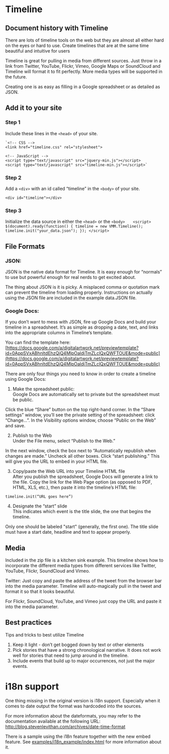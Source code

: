 # Timeline 
## Document history with Timeline

There are lots of timeline tools on the web but they are almost all either
hard on the eyes or hard to use. Create timelines that are at the same time
beautiful and intuitive for users

Timeline is great for pulling in media from different sources. Just throw in a
link from Twitter, YouTube, Flickr, Vimeo, Google Maps or SoundCloud and
Timeline will format it to fit perfectly. More media types will be supported
in the future.

Creating one is as easy as filling in a Google spreadsheet or as detailed as
JSON.

## Add it to your site

### Step 1

Include these lines in the `<head>` of your site.

	`<!-- CSS -->
	<link href="timeline.css" rel="stylesheet">

	<!-- JavaScript -->
	<script type="text/javascript" src="jquery-min.js"></script>
	<script type="text/javascript" src="timeline-min.js"></script>`

### Step 2

Add a `<div>` with an id called “timeline” in the `<body>` of your site.

`<div id="timeline"></div>`

### Step 3

Initialize the data source in either the `<head>` or the `<body>`
`	<script>
		$(document).ready(function() {
			timeline = new VMM.Timeline();
			timeline.init("your_data.json");
		});
	</script>`

## File Formats

### JSON:

JSON is the native data format for Timeline. It is easy enough for “normals”
to use but powerful enough for real nerds to get excited about.

The thing about JSON is it is picky. A misplaced comma or quotation mark can
prevent the timeline from loading properly. Instructions on actually using the
JSON file are included in the example data.JSON file.

### Google Docs:

If you don’t want to mess with JSON, fire up Google Docs and build your
timeline in a spreadsheet. It’s as simple as dropping a date, text, and links
into the appropriate columns in Timeline’s template.

You can find the template here: [https://docs.google.com/a/digitalartwork.net/previewtemplate?id=0AppSVxABhnltdEhzQjQ4MlpOaldjTmZLclQxQWFTOUE&mode=public](https://docs.google.com/a/digitalartwork.net/previewtemplate?id=0AppSVxABhnltdEhzQjQ4MlpOaldjTmZLclQxQWFTOUE&mode=public)

There are only four things you need to know in order to create a timeline
using Google Docs:

  1. Make the spreadsheet public:   
Google Docs are automatically set to private but the spreadsheet must be
public.

  
Click the blue “Share” button on the top right-hand corner. In the “Share
settings” window, you’ll see the private setting of the spreadsheet: click
“Change...”. In the Visibility options window, choose “Public on the Web” and
save.

  2. Publish to the Web  
Under the File menu, select “Publish to the Web.”

  
In the next window, check the box next to “Automatically republish when
changes are made.” Uncheck all other boxes. Click “start publishing.” This
will give you the URL to embed in your HTML file.

  3. Copy/paste the Web URL into your Timeline HTML file  
After you publish the spreadsheet, Google Docs will generate a link to the
file. Copy the link for the Web Page option (as opposed to PDF, HTML, XLS,
etc.), then paste it into the timeline’s HTML file:

  
`timeline.init(“URL goes here”)`

  4. Designate the “start” slide  
This indicates which event is the title slide, the one that begins the
timeline.

  
Only one should be labeled "start" (generally, the first one). The title slide
must have a start date, headline and text to appear properly.

## Media

Included in the zip file is a kitchen sink example. This timeline shows how to
incorporate the different media types from different services like Twitter,
YouTube, Flickr, SoundCloud and Vimeo.

Twitter: Just copy and paste the address of the tweet from the browser bar
into the media parameter. Timeline will auto-magically pull in the tweet and
format it so that it looks beautiful.

For Flickr, SoundCloud, YouTube, and Vimeo just copy the URL and paste it into
the media parameter.

## Best practices

Tips and tricks to best utilize Timeline

  1. Keep it light - don’t get bogged down by text or other elements
  2. Pick stories that have a strong chronological narrative. It does not work well for stories that need to jump around in the timeline.
  3. Include events that build up to major occurrences, not just the major events.


# i18n support

One thing missing in the original version is i18n support. Especially when it comes to date output the format was hardcoded into the sources.

For more information about the dateformats, you may refer to the documentation available at the following URL: http://blog.stevenlevithan.com/archives/date-time-format

There is a sample using the i18n feature together with the new embed feature. See [examples/i18n_example/index.html](examples/i18n_example/index.html) for more information about it.

